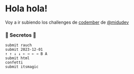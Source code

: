 # Hola hola!

Voy a ir subiendo los challenges de [codember](https://codember.dev) de [@midudev](https://github.com/midudev)

### 🤫 Secretos 🤫

```
submit rauch
submit 2023-12-01
↑ ↑ ↓ ↓ ← → ← → B A
submit html
confetti
submit itsmagic
```

